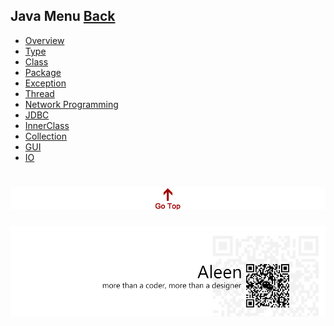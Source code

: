 ## Java Menu [Back](./../Programming%20Menu.md)
* [Overview](./Overview/Overview.md)
* [Type](./Type/Type.md)
* [Class](./Class/Class.md)
* [Package](./Package/Package.md)
* [Exception](./Exception/Exception.md)
* [Thread](./Thread/Thread.md)
* [Network Programming](./Network/Network.md)
* [JDBC](./JDBC/JDBC.md)
* [InnerClass](./InnerClass/InnerClass.md)
* [Collection](./Collection/Collection.md)
* [GUI](./GUI/GUI.md)
* [IO](./IO/IO.md)

<a href="#" style="left:200px;"><img src="./../../pic/gotop.png"></a>
=====
<a href="http://aleen42.github.io/" target="_blank" ><img src="./../../pic/tail.gif"></a>
